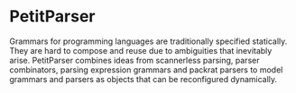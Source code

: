 PetitParser
===========

Grammars for programming languages are traditionally specified statically. They are hard to compose and reuse due to ambiguities that inevitably arise. PetitParser combines ideas from scannerless parsing, parser combinators, parsing expression grammars and packrat parsers to model grammars and parsers as objects that can be reconfigured dynamically.

